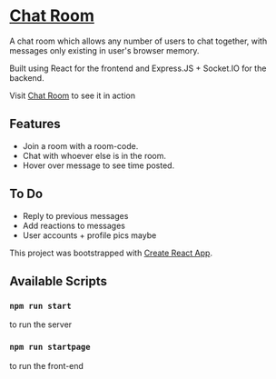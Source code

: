 # [Chat Room](http://domz.me/chat-client)

A chat room which allows any number of users to chat together, with messages only existing in user's browser memory. 

Built using React for the frontend and Express.JS + Socket.IO for the backend. 

Visit [Chat Room](http://domz.me/chat-client) to see it in action

## Features

* Join a room with a room-code.
* Chat with whoever else is in the room.
* Hover over message to see time posted.

## To Do
* Reply to previous messages
* Add reactions to messages
* User accounts + profile pics maybe

This project was bootstrapped with [Create React App](https://github.com/facebook/create-react-app).

## Available Scripts

### `npm run start`
to run the server

### `npm run startpage`
to run the front-end

